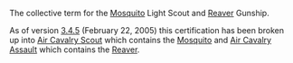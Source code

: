 The collective term for the [Mosquito](../vehicles/Mosquito.md) Light Scout and
[Reaver](../vehicles/Reaver.md) Gunship.

As of version [3.4.5](../patches/3.4.5.md) (February 22, 2005) this
certification has been broken up into
[Air Cavalry Scout](../certifications/Air_Cavalry_Scout.md) which contains the
[Mosquito](../vehicles/Mosquito.md) and
[Air Cavalry Assault](../certifications/Air_Cavalry_Assault.md) which contains
the [Reaver](../vehicles/Reaver.md).

<!--[category:Terminology](category:Terminology.md)-->
